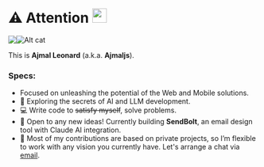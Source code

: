 # ⚠️ Attention <img src="https://github.com/TheDudeThatCode/TheDudeThatCode/blob/master/Assets/Hi.gif" width="29px">
  
  
<div style="display: flex; flex-direction: row;">
 <img class="img" src="https://github-readme-stats.vercel.app/api?username=Ajmalleonard&rank_icon=github&show_icons=false&theme=transparent&count_private=true&include_all_commits=true" />
 <img src="https://camo.githubusercontent.com/c36739f5505f5a128711e4a52fea573d5375f4afa5740b1bfbc320fbf0cee010/68747470733a2f2f6d656469612e67697068792e636f6d2f6d656469612f6d614e423071416952564174792f67697068792e676966" alt="Alt cat" style="max-height: 50px;"/>
</div>

This is **Ajmal Leonard** (a.k.a. **Ajmaljs**).

### Specs:

- Focused on unleashing the potential of the Web and Mobile solutions.
- 🙈 Exploring the secrets of AI and LLM development.
- 💻 Write code to ~~satisfy myself~~, solve problems.
- 🤗 Open to any new ideas! Currently building **SendBolt**, an email design tool with Claude AI integration.
- 🐾 Most of my contributions are based on private projects, so I’m flexible to work with any vision you currently have. Let's arrange a chat via [email](mailto:ajmal@ajmaljs.com).
